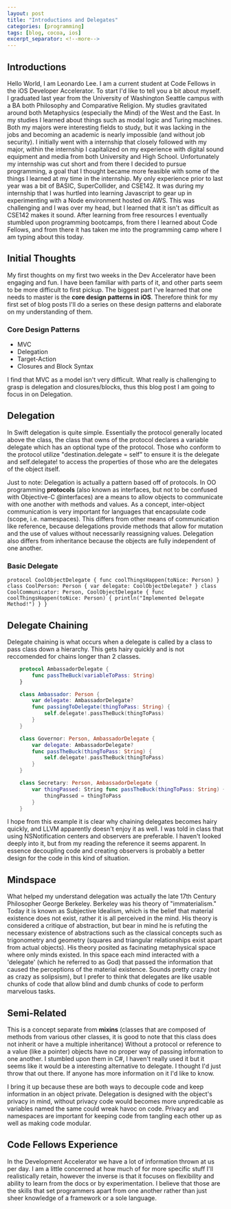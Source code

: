 ```yaml
---
layout: post
title: "Introductions and Delegates"
categories: [programming]
tags: [blog, cocoa, ios]
excerpt_separator: <!--more-->
---
```


## Introductions

Hello World, I am Leonardo Lee. I am a current student at Code Fellows in the iOS Developer Accelerator. To start I'd like to tell you a bit about myself. I graduated last year from the University of Washington Seattle campus with a BA both Philosophy and Comparative Religion. My studies gravitated around both Metaphysics (especially the Mind) of the West and the East. In my studies I learned about things such as modal logic and Turing machines. Both my majors were interesting fields to study, but it was lacking in the jobs and becoming an academic is nearly impossible (and without job security). I initially went with a internship that closely followed with my major, within the internship I capitalized on my experience with digital sound equipment and media from both University and High School. Unfortunately my internship was cut short and from there I decided to pursue programming, a goal that I thought became more feasible with some of the things I learned at my time in the internship. My only experience prior to last year was a bit of BASIC, SuperCollider, and CSE142\. It was during my internship that I was hurtled into learning Javascript to gear up in experimenting with a Node environment hosted on AWS. This was challenging and I was over my head, but I learned that it isn't as difficult as CSE142 makes it sound. After learning from free resources I eventually stumbled upon programming bootcamps, from there I learned about Code Fellows, and from there it has taken me into the programming camp where I am typing about this today.

## Initial Thoughts

My first thoughts on my first two weeks in the Dev Accelerator have been engaging and fun. I have been familiar with parts of it, and other parts seem to be more difficult to first pickup. The biggest part I've learned that one needs to master is the **core design patterns in iOS**. Therefore think for my first set of blog posts I'll do a series on these design patterns and elaborate on my understanding of them.

### Core Design Patterns

*   MVC
*   Delegation
*   Target-Action
*   Closures and Block Syntax

I find that MVC as a model isn't very difficult. What really is challenging to grasp is delegation and closures/blocks, thus this blog post I am going to focus in on Delegation.

## Delegation

In Swift delegation is quite simple. Essentially the protocol generally located above the class, the class that owns of the protocol declares a variable delegate which has an optional type of the protocol. Those who conform to the protocol utilize "destination.delegate = self" to ensure it is the delegate and self.delegate! to access the properties of those who are the delegates of the object itself.

Just to note: Delegation is actually a pattern based off of protocols. In OO programming **protocols** (also known as interfaces, but not to be confused with Objective-C @interfaces) are a means to allow objects to communicate with one another with methods and values. As a concept, inter-object communication is very important for languages that encapsulate code (scope, i.e. namespaces). This differs from other means of communication like reference, because delegations provide methods that allow for mutation and the use of values without necessarily reassigning values. Delegation also differs from inheritance because the objects are fully independent of one another.

### Basic Delegate

    protocol CoolObjectDelegate { func coolThingsHappen(toNice: Person) } class CoolPerson: Person { var delegate: CoolObjectDelegate? } class CoolCommunicator: Person, CoolObjectDelegate { func coolThingsHappen(toNice: Person) { println("Implemented Delegate Method!") } }

## Delegate Chaining

Delegate chaining is what occurs when a delegate is called by a class to pass class down a hierarchy. This gets hairy quickly and is not reccomended for chains longer than 2 classes.

```swift
    protocol AmbassadorDelegate {
        func passTheBuck(variableToPass: String)
    }

    class Ambassador: Person {
        var delegate: AmbassadorDelegate?
        func passingToDelegate(thingToPass: String) {
            self.delegate!.passTheBuck(thingToPass)
        }
    }

    class Governor: Person, AmbassadorDelegate {
        var delegate: AmbassadorDelegate?
        func passTheBuck(thingToPass: String) {
            self.delegate!.passTheBuck(thingToPass)
        }
    }

    class Secretary: Person, AmbassadorDelegate {
        var thingPassed: String func passTheBuck(thingToPass: String) {
            thingPassed = thingToPass
        }
    }
```

I hope from this example it is clear why chaining delegates becomes hairy quickly, and LLVM apparently doesn't enjoy it as well. I was told in class that using NSNotification centers and observers are preferable. I haven't looked deeply into it, but from my reading the reference it seems apparent. In essence decoupling code and creating observers is probably a better design for the code in this kind of situation.

## Mindspace

What helped my understand delegation was actually the late 17th Century Philosopher George Berkeley. Berkeley was his theory of "immaterialism." Today it is known as Subjective Idealism, which is the belief that material existence does not exist, rather it is all perceived in the mind. His theory is considered a critique of abstraction, but bear in mind he is refuting the necessary existence of abstractions such as the classical concepts such as trigonometry and geometry (squares and triangular relationships exist apart from actual objects). His theory posited as facinating metaphysical space where only minds existed. In this space each mind interacted with a 'delegate' (which he referred to as God) that passed the information that caused the perceptions of the material existence. Sounds pretty crazy (not as crazy as solipsism), but I prefer to think that delegates are like usable chunks of code that allow blind and dumb chunks of code to perform marvelous tasks.

## Semi-Related

This is a concept separate from **mixins** (classes that are composed of methods from various other classes, it is good to note that this class does not inherit or have a multiple inheritance) Without a protocol or reference to a value (like a pointer) objects have no proper way of passing information to one another. I stumbled upon them in C#, I haven't really used it but it seems like it would be a interesting alternative to delegate. I thought I'd just throw that out there. If anyone has more information on it I'd like to know.

I bring it up because these are both ways to decouple code and keep information in an object private. Delegation is designed with the object's privacy in mind, without privacy code would becomes more unpredicable as variables named the same could wreak havoc on code. Privacy and namespaces are important for keeping code from tangling each other up as well as making code modular.

## Code Fellows Experience

In the Development Accelerator we have a lot of information thrown at us per day. I am a little concerned at how much of for more specific stuff I'll realistically retain, however the inverse is that it focuses on flexibility and ability to learn from the docs or by experimentation. I believe that those are the skills that set programmers apart from one another rather than just sheer knowledge of a framework or a sole language.